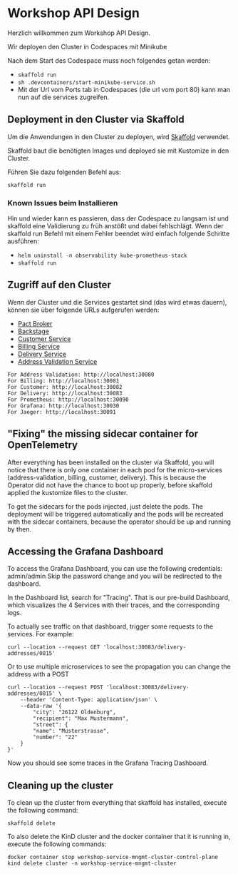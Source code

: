 # Workshop API Design

Herzlich willkommen zum Workshop API Design.

Wir deployen den Cluster in Codespaces mit Minikube

Nach dem Start des Codespace muss noch folgendes getan werden:
- `skaffold run`
- `sh .devcontainers/start-minikube-service.sh`
- Mit der Url vom Ports tab in Codespaces (die url vom port 80) kann man nun auf die services zugreifen.

## Deployment in den Cluster via Skaffold

Um die Anwendungen in den Cluster zu deployen,
wird [Skaffold](https://skaffold.dev/) verwendet.

Skaffold baut die benötigten Images
und deployed sie mit Kustomize in den Cluster.

Führen Sie dazu folgenden Befehl aus:

```shell
skaffold run
```

### Known Issues beim Installieren
Hin und wieder kann es passieren, dass der Codespace zu langsam ist und skaffold eine Validierung zu früh anstößt und
dabei fehlschlägt.
Wenn der skaffold run Befehl mit einem Fehler beendet wird einfach folgende Schritte ausführen:
- `helm uninstall -n observability kube-prometheus-stack`
- `skaffold run`

## Zugriff auf den Cluster

Wenn der Cluster und die Services gestartet sind (das wird etwas dauern),
können sie über folgende URLs aufgerufen werden:

* [Pact Broker](http://localhost:30091/)
* [Backstage](http://localhost:30090/)
* [Customer Service](http://localhost:30082/webjars/swagger-ui/index.html)
* [Billing Service](http://localhost:30081/webjars/swagger-ui/index.html)
* [Delivery Service](http://localhost:30083/webjars/swagger-ui/index.html)
* [Address Validation Service](http://localhost:30080/webjars/swagger-ui/index.html)

```
For Address Validation: http://localhost:30080
For Billing: http://localhost:30081
For Customer: http://localhost:30082
For Delivery: http://localhost:30083
For Prometheus: http://localhost:30090
For Grafana: http://localhost:30030
For Jaeger: http://localhost:30091
```

## "Fixing" the missing sidecar container for OpenTelemetry

After everything has been installed on the cluster via Skaffold, you will notice that there is
only one container in each pod for the micro-services (address-validation, billing, customer, delivery).
This is because the Operator did not have the chance to boot up properly, before skaffold applied
the kustomize files to the cluster.

To get the sidecars for the pods injected, just delete the pods. The deployment will be triggered
automatically and the pods will be recreated with the sidecar containers, because the operator should
be up and running by then.

## Accessing the Grafana Dashboard

To access the Grafana Dashboard, you can use the following credentials: admin/admin
Skip the password change and you will be redirected to the dashboard.

In the Dashboard list, search for "Tracing". That is our pre-build Dashboard, which
visualizes the 4 Services with their traces, and the corresponding logs.

To actually see traffic on that dashboard, trigger some requests to the services.
For example: 
    
```shell
curl --location --request GET 'localhost:30083/delivery-addresses/0815'
```

Or to use multiple microservices to see the propagation you can change the address with a POST

```shell
curl --location --request POST 'localhost:30083/delivery-addresses/0815' \
    --header 'Content-Type: application/json' \
    --data-raw '{
        "city": "26122 Oldenburg",
        "recipient": "Max Mustermann",
        "street": {
        "name": "Musterstrasse",
        "number": "22"
    }
}'
```

Now you should see some traces in the Grafana Tracing Dashboard.

## Cleaning up the cluster

To clean up the cluster from everything that skaffold has installed, execute the following command:

```shell
skaffold delete
```

To also delete the KinD cluster and the docker container that it is running in,
execute the following commands:

```shell
docker container stop workshop-service-mngmt-cluster-control-plane
kind delete cluster -n workshop-service-mngmt-cluster
```
